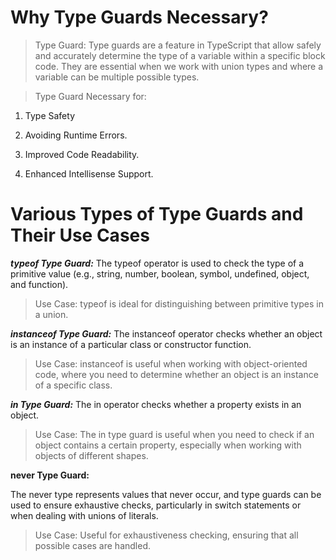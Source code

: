 # Why Type Guards Necessary?

> Type Guard: Type guards are a feature in TypeScript that allow safely and accurately determine the type of a variable within a specific block code. They are essential when we work with union types and where a variable can be multiple possible types. 

> Type Guard Necessary for:

1. Type Safety

2. Avoiding Runtime Errors.

3. Improved Code Readability.

4. Enhanced Intellisense Support.


# Various Types of Type Guards and Their Use Cases

***typeof Type Guard:***
The typeof operator is used to check the type of a primitive value (e.g., string, number, boolean, symbol, undefined, object, and function).

 > Use Case:
 typeof is ideal for distinguishing between primitive types in a union.


***instanceof Type Guard:***
The instanceof operator checks whether an object is an instance of a particular class or constructor function.

> Use Case:
instanceof is useful when working with object-oriented code, where you need to determine whether an object is an instance of a specific class.


***in Type Guard:***
The in operator checks whether a property exists in an object.

> Use Case:
The in type guard is useful when you need to check if an object contains a certain property, especially when working with objects of different shapes.


**never Type Guard:**

The never type represents values that never occur, and type guards can be used to ensure exhaustive checks, particularly in switch statements or when dealing with unions of literals.

> Use Case:
Useful for exhaustiveness checking, ensuring that all possible cases are handled.